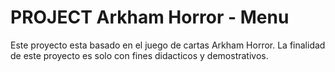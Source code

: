# PROJECT Arkham Horror - Menu

Este proyecto esta basado en el juego de cartas Arkham Horror. 
La finalidad de este proyecto es solo con fines didacticos y demostrativos.
